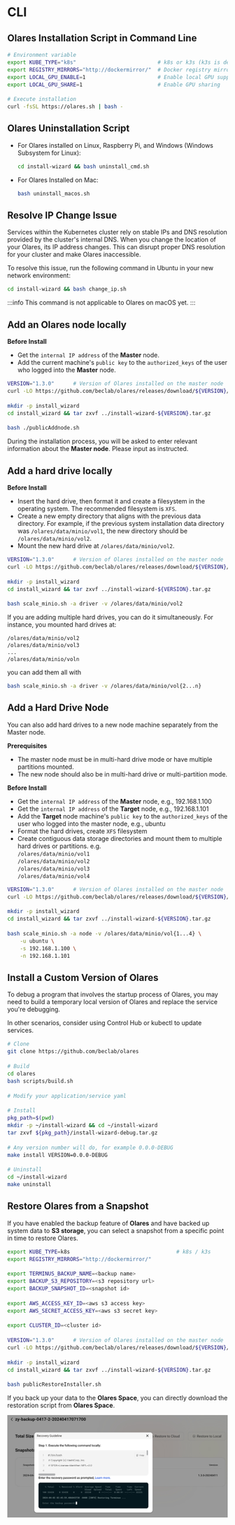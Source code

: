 # CLI


## Olares Installation Script in Command Line

```sh
# Environment variable
export KUBE_TYPE="k8s"                          # k8s or k3s (k3s is default)
export REGISTRY_MIRRORS="http://dockermirror/"  # Docker registry mirror URL
export LOCAL_GPU_ENABLE=1                       # Enable local GPU support if hardware is installed on the node
export LOCAL_GPU_SHARE=1                        # Enable GPU sharing

# Execute installation
curl -fsSL https://olares.sh | bash -
```

## Olares Uninstallation Script

- For Olares installed on Linux, Raspberry Pi, and Windows (Windows Subsystem for Linux):

  ```sh
  cd install-wizard && bash uninstall_cmd.sh
  ```

- For Olares Installed on Mac:

  ```sh
  bash uninstall_macos.sh
  ```

## Resolve IP Change Issue

Services within the Kubernetes cluster rely on stable IPs and DNS resolution provided by the cluster's internal DNS. When you change the location of your Olares, its IP address changes. This can disrupt proper DNS resolution for your cluster and make Olares inaccessible.

To resolve this issue, run the following command in Ubuntu in your new network environment:

```sh
cd install-wizard && bash change_ip.sh
```

:::info
This command is not applicable to Olares on macOS yet.
:::

## Add an Olares node locally

**Before Install**
- Get the `internal IP address` of the **Master** node.
- Add the current machine's `public key` to the `authorized_keys` of the user who logged into the **Master** node.

```sh
VERSION="1.3.0"      # Version of Olares installed on the master node
curl -LO https://github.com/beclab/olares/releases/download/${VERSION}/install-wizard-v${VERSION}.tar.gz

mkdir -p install_wizard
cd install_wizard && tar zxvf ../install-wizard-${VERSION}.tar.gz

bash ./publicAddnode.sh
```

During the installation process, you will be asked to enter relevant information about the **Master node**. Please input as instructed.

## Add a hard drive locally

**Before Install**
- Insert the hard drive, then format it and create a filesystem in the operating system. The recommended filesystem is `XFS`.
- Create a new empty directory that aligns with the previous data directory. For example, if the previous system installation data directory was `/olares/data/minio/vol1`, the new directory should be `/olares/data/minio/vol2`.
- Mount the new hard drive at `/olares/data/minio/vol2`.

```sh
VERSION="1.3.0"      # Version of Olares installed on the master node
curl -LO https://github.com/beclab/olares/releases/download/${VERSION}/install-wizard-v${VERSION}.tar.gz

mkdir -p install_wizard
cd install_wizard && tar zxvf ../install-wizard-${VERSION}.tar.gz

bash scale_minio.sh -a driver -v /olares/data/minio/vol2
```

If you are adding multiple hard drives, you can do it simultaneously. For instance, you mounted hard drives at:
```
/olares/data/minio/vol2
/olares/data/minio/vol3
...
/olares/data/minio/voln
```
you can add them all with
```sh
bash scale_minio.sh -a driver -v /olares/data/minio/vol{2...n}
```

## Add a Hard Drive Node

You can also add hard drives to a new node machine separately from the Master node.

**Prerequisites**
- The master node must be in multi-hard drive mode or have multiple partitions mounted. 
- The new node should also be in multi-hard drive or multi-partition mode.

**Before Install**
- Get the `internal IP address` of the **Master** node, e.g., 192.168.1.100
- Get the `internal IP address` of the **Target** node, e.g., 192.168.1.101
- Add the **Target** node machine's `public key` to the `authorized_keys` of the user who logged into the master node, e.g., ubuntu
- Format the hard drives, create `XFS` filesystem
- Create contiguous data storage directories and mount them to multiple hard drives or partitions. e.g.<br>
  `/olares/data/minio/vol1`<br>
  `/olares/data/minio/vol2`<br>
  `/olares/data/minio/vol3`<br>
  `/olares/data/minio/vol4`<br>

```sh
VERSION="1.3.0"      # Version of Olares installed on the master node
curl -LO https://github.com/beclab/olares/releases/download/${VERSION}/install-wizard-v${VERSION}.tar.gz

mkdir -p install_wizard
cd install_wizard && tar zxvf ../install-wizard-${VERSION}.tar.gz

bash scale_minio.sh -a node -v /olares/data/minio/vol{1...4} \
    -u ubuntu \
    -s 192.168.1.100 \
    -n 192.168.1.101
```

## Install a Custom Version of Olares

To debug a program that involves the startup process of Olares, you may need to build a temporary local version of Olares and replace the service you're debugging.

In other scenarios, consider using Control Hub or kubectl to update services.

```sh
# Clone
git clone https://github.com/beclab/olares

# Build
cd olares
bash scripts/build.sh

# Modify your application/service yaml

# Install
pkg_path=$(pwd)
mkdir -p ~/install-wizard && cd ~/install-wizard
tar zxvf ${pkg_path}/install-wizard-debug.tar.gz

# Any version number will do, for example 0.0.0-DEBUG
make install VERSION=0.0.0-DEBUG

# Uninstall
cd ~/install-wizard
make uninstall
```

## Restore Olares from a Snapshot

If you have enabled the backup feature of **Olares** and have backed up system data to **S3 storage**, you can select a snapshot from a specific point in time to restore Olares.


```sh
export KUBE_TYPE=k8s                                  # k8s / k3s
export REGISTRY_MIRRORS="http://dockermirror/"

export TERMINUS_BACKUP_NAME=<backup name>
export BACKUP_S3_REPOSITORY=<s3 repository url>
export BACKUP_SNAPSHOT_ID=<snapshot id>

export AWS_ACCESS_KEY_ID=<aws s3 access key>
export AWS_SECRET_ACCESS_KEY=<aws s3 secret key>

export CLUSTER_ID=<cluster id>

VERSION="1.3.0"      # Version of Olares installed on the master node
curl -LO https://github.com/beclab/olares/releases/download/${VERSION}/install-wizard-v${VERSION}.tar.gz

mkdir -p install_wizard
cd install_wizard && tar zxvf ../install-wizard-${VERSION}.tar.gz

bash publicRestoreInstaller.sh
```

If you back up your data to the **Olares Space**, you can directly download the restoration script from **Olares Space**.

![restore](../images/restore.jpg)